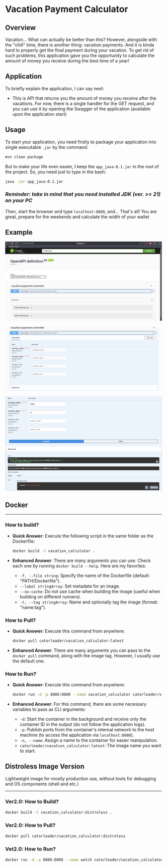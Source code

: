 # Vacation Payment Calculator

## Overview

Vacation... What can actually be better than this? However, alongside with the "chill" time, there is another
thing: vacation payments. And it is kinda hard to properly get the final payment during your vacation.
To get rid of such problems, this application gave you the opportunity to calculate the amount of money
you receive during the best time of a year!

## Application

To briefly explain the application, I can say next:

* This is API that returns you the amount of money you receive after the vacations. For now,
  there is a single handler for the GET request, and you can use it by opening
  the Swagger of the application (available upon the application start)

## Usage

To start your application, you need firstly to package your application into single executable `.jar` by the command:

```bash
mvn clean package
```

But to make your life even easier, I keep the `app_java-0.1.jar` in the root of the project. So, you need just to
type in the bash:

```bash
java -jar app_java-0.1.jar
```

### _Reminder: take in mind that you need installed JDK (ver. >= 21) on your PC_

Then, start the browser and type `localhost:8080`, and...
That's all! You are great, prepare for the weekends and calculate the width of your wallet

## Example

![img.png](res/swagger.png)

![swagger_step_1.png](res/swagger_step_1.png)

![swagger_result.png](res/swagger_result.png)

## Docker

---

### How to build?

* **Quick Answer**: Execute the following script in the same folder as the Dockerfile:

  ```bash
  docker build -t vacation_calculator .
  ```

* **Enhanced Answer**: There are many arguments you can use.
  Check each one by running `docker build --help`.
  Here are my favorites:

  * `-f, --file string`: Specify the name of the Dockerfile (default: "PATH/Dockerfile").
  * `--label stringArray`: Set metadata for an image.
  * `--no-cache`: Do not use cache when building the image (useful when building on different runners).
  * `-t, --tag stringArray`: Name and optionally tag the image (format: "name:tag").

### How to Pull?

* **Quick Answer**: Execute this command from anywhere:

  ```bash
  docker pull catorleader/vacation_calculator:latest
  ```

* **Enhanced Answer**: There are many arguments you can pass to the `docker pull` command, along with the image tag.
  However, I usually use the default one.

### How to Run?

* **Quick Answer**: Execute this command from anywhere:

  ```bash
  docker run -d -p 8080:8080 --name vacation_calculator catorleader/vacation_calculator:latest
  ```

* **Enhanced Answer**: For this command, there are some necessary variables to pass as CLI arguments:

  * `-d`: Start the container in the background and receive only the container ID in the output (do not follow the
    application logs).
  * `-p`: Publish ports from the container's internal network to the host machine (to access the application
    via `localhost:8080`).
  * `-n, --name`: Assign a name to the container for easier manipulation.
  * `catorleader/vacation_calculator:latest`: The image name you want to start.

## Distroless Image Version

Lightweight image for mostly production use, without tools for debugging and OS components (shell and etc.)

---

### Ver2.0: How to Build?

  ```bash
  docker build -t vacation_calculator:distroless .
  ```

### Ver2.0: How to Pull?

  ```bash
  docker pull catorleader/vacation_calculator:distroless
  ```

### Vet2.0: How to Run?

  ```bash
  docker run -d -p 8080:8080 --name watch catorleader/vacation_calculator:distroless
  ```
